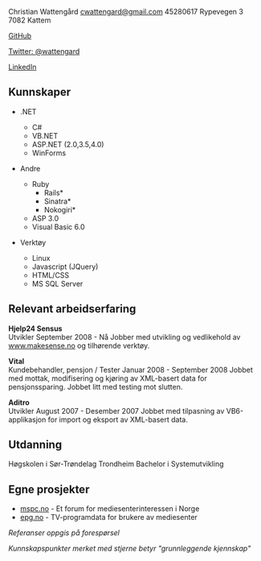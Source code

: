 Christian Wattengård
cwattengard@gmail.com
45280617
Rypevegen 3
7082 Kattem

[GitHub](http://github.com/cwattengard)

[Twitter: @wattengard](http://twitter.com/wattengard)

[LinkedIn](http://no.linkedin.com/pub/christian-watteng%C3%A5rd/26/7a6/b72)

Kunnskaper
----------------

* .NET
  * C#
  * VB.NET
  * ASP.NET (2.0,3.5,4.0)
  * WinForms

* Andre
  * Ruby
    * Rails*
	* Sinatra*
    * Nokogiri*
  * ASP 3.0
  * Visual Basic 6.0

* Verktøy
  * Linux
  * Javascript (JQuery)
  * HTML/CSS
  * MS SQL Server

Relevant arbeidserfaring
---------------
__Hjelp24 Sensus__  
Utvikler
September 2008 - Nå
Jobber med utvikling og vedlikehold av www.makesense.no og tilhørende verktøy.

__Vital__  
Kundebehandler, pensjon / Tester
Januar 2008 - September 2008
Jobbet med mottak, modifisering og kjøring av XML-basert data for pensjonssparing. Jobbet litt med testing mot slutten.

__Aditro__  
Utvikler
August 2007 - Desember 2007
Jobbet med tilpasning av VB6-applikasjon for import og eksport av XML-basert data.

Utdanning
---------------  
Høgskolen i Sør-Trøndelag 
Trondheim
Bachelor i Systemutvikling

Egne prosjekter
---------------
* [mspc.no](http://mspc.no) - Et forum for mediesenterinteressen i Norge
* [epg.no](http://data.epg.no/xmltv) - TV-programdata for brukere av mediesenter

_Referanser oppgis på forespørsel_

_Kunnskapspunkter merket med stjerne betyr "grunnleggende kjennskap"_
